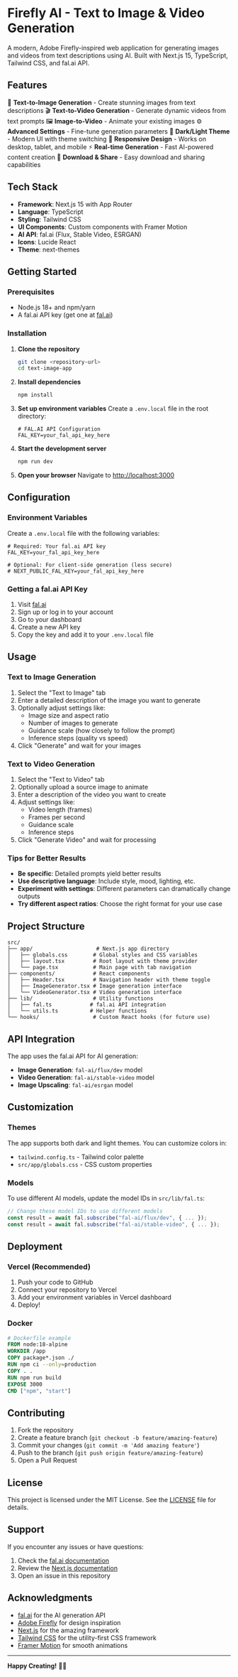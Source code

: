 # Firefly AI - Text to Image & Video Generation

A modern, Adobe Firefly-inspired web application for generating images and videos from text descriptions using AI. Built with Next.js 15, TypeScript, Tailwind CSS, and fal.ai API.

## Features

🎨 **Text-to-Image Generation** - Create stunning images from text descriptions
🎬 **Text-to-Video Generation** - Generate dynamic videos from text prompts
🖼️ **Image-to-Video** - Animate your existing images
⚙️ **Advanced Settings** - Fine-tune generation parameters
🌙 **Dark/Light Theme** - Modern UI with theme switching
📱 **Responsive Design** - Works on desktop, tablet, and mobile
⚡ **Real-time Generation** - Fast AI-powered content creation
💾 **Download & Share** - Easy download and sharing capabilities

## Tech Stack

- **Framework**: Next.js 15 with App Router
- **Language**: TypeScript
- **Styling**: Tailwind CSS
- **UI Components**: Custom components with Framer Motion
- **AI API**: fal.ai (Flux, Stable Video, ESRGAN)
- **Icons**: Lucide React
- **Theme**: next-themes

## Getting Started

### Prerequisites

- Node.js 18+ and npm/yarn
- A fal.ai API key (get one at [fal.ai](https://fal.ai/dashboard))

### Installation

1. **Clone the repository**
   ```bash
   git clone <repository-url>
   cd text-image-app
   ```

2. **Install dependencies**
   ```bash
   npm install
   ```

3. **Set up environment variables**
   Create a `.env.local` file in the root directory:
   ```env
   # FAL.AI API Configuration
   FAL_KEY=your_fal_api_key_here
   ```

4. **Start the development server**
   ```bash
   npm run dev
   ```

5. **Open your browser**
   Navigate to [http://localhost:3000](http://localhost:3000)

## Configuration

### Environment Variables

Create a `.env.local` file with the following variables:

```env
# Required: Your fal.ai API key
FAL_KEY=your_fal_api_key_here

# Optional: For client-side generation (less secure)
# NEXT_PUBLIC_FAL_KEY=your_fal_api_key_here
```

### Getting a fal.ai API Key

1. Visit [fal.ai](https://fal.ai/dashboard)
2. Sign up or log in to your account
3. Go to your dashboard
4. Create a new API key
5. Copy the key and add it to your `.env.local` file

## Usage

### Text to Image Generation

1. Select the "Text to Image" tab
2. Enter a detailed description of the image you want to generate
3. Optionally adjust settings like:
   - Image size and aspect ratio
   - Number of images to generate
   - Guidance scale (how closely to follow the prompt)
   - Inference steps (quality vs speed)
4. Click "Generate" and wait for your images

### Text to Video Generation

1. Select the "Text to Video" tab
2. Optionally upload a source image to animate
3. Enter a description of the video you want to create
4. Adjust settings like:
   - Video length (frames)
   - Frames per second
   - Guidance scale
   - Inference steps
5. Click "Generate Video" and wait for processing

### Tips for Better Results

- **Be specific**: Detailed prompts yield better results
- **Use descriptive language**: Include style, mood, lighting, etc.
- **Experiment with settings**: Different parameters can dramatically change outputs
- **Try different aspect ratios**: Choose the right format for your use case

## Project Structure

```
src/
├── app/                    # Next.js app directory
│   ├── globals.css        # Global styles and CSS variables
│   ├── layout.tsx         # Root layout with theme provider
│   └── page.tsx           # Main page with tab navigation
├── components/            # React components
│   ├── Header.tsx         # Navigation header with theme toggle
│   ├── ImageGenerator.tsx # Image generation interface
│   └── VideoGenerator.tsx # Video generation interface
├── lib/                   # Utility functions
│   ├── fal.ts            # fal.ai API integration
│   └── utils.ts          # Helper functions
└── hooks/                 # Custom React hooks (for future use)
```

## API Integration

The app uses the fal.ai API for AI generation:

- **Image Generation**: `fal-ai/flux/dev` model
- **Video Generation**: `fal-ai/stable-video` model
- **Image Upscaling**: `fal-ai/esrgan` model

## Customization

### Themes

The app supports both dark and light themes. You can customize colors in:
- `tailwind.config.ts` - Tailwind color palette
- `src/app/globals.css` - CSS custom properties

### Models

To use different AI models, update the model IDs in `src/lib/fal.ts`:

```typescript
// Change these model IDs to use different models
const result = await fal.subscribe("fal-ai/flux/dev", { ... });
const result = await fal.subscribe("fal-ai/stable-video", { ... });
```

## Deployment

### Vercel (Recommended)

1. Push your code to GitHub
2. Connect your repository to Vercel
3. Add your environment variables in Vercel dashboard
4. Deploy!

### Docker

```dockerfile
# Dockerfile example
FROM node:18-alpine
WORKDIR /app
COPY package*.json ./
RUN npm ci --only=production
COPY . .
RUN npm run build
EXPOSE 3000
CMD ["npm", "start"]
```

## Contributing

1. Fork the repository
2. Create a feature branch (`git checkout -b feature/amazing-feature`)
3. Commit your changes (`git commit -m 'Add amazing feature'`)
4. Push to the branch (`git push origin feature/amazing-feature`)
5. Open a Pull Request

## License

This project is licensed under the MIT License. See the [LICENSE](LICENSE) file for details.

## Support

If you encounter any issues or have questions:

1. Check the [fal.ai documentation](https://fal.ai/docs)
2. Review the [Next.js documentation](https://nextjs.org/docs)
3. Open an issue in this repository

## Acknowledgments

- [fal.ai](https://fal.ai) for the AI generation API
- [Adobe Firefly](https://firefly.adobe.com) for design inspiration
- [Next.js](https://nextjs.org) for the amazing framework
- [Tailwind CSS](https://tailwindcss.com) for the utility-first CSS framework
- [Framer Motion](https://framer.com/motion) for smooth animations

---

**Happy Creating!** 🎨✨
